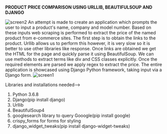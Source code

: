 **PRODUCT PRICE COMPARISON USING URLLIB, BEAUTIFULSOUP AND DJANGO**

![screen2](https://user-images.githubusercontent.com/41965125/70683460-7c241d80-1cc8-11ea-954b-c8b713168510.png)
An attempt is made to create an application which prompts the user to input a product's name, company and model number. Based on these
inputs web scraping is performed to extract the price of the named product from e-commerce sites. 
The first step is to obtain the links to the product. Urllib allows us to perform this however, it is very slow so it is better to use other
libraries like response. Once links are obtained we get the HTML for the page and quickly parse it using BeautifulSoup. We can use methods 
to extract terms like div and CSS classes explicitly. Once the required elements are parsed we apply regex to extract the price. 
The entire application is showcased using Django Python framework, taking input via a Django form.
![screen1](https://user-images.githubusercontent.com/41965125/70683596-ef2d9400-1cc8-11ea-8006-3f5e959478c9.png)

Libraries and installations needed-->
1. Python 3.6.8
2. Django(pip install django)
3. Urllib
4. BeautifulSoup4
5. googlesearch library to query Gooogle(pip install google)
6. crispy_forms for forms for styling
7. django_widget_tweaks(pip install django-widget-tweaks)
